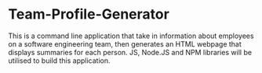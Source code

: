 # Team-Profile-Generator
This is a command line application that take in information about employees on a software engineering team, then generates an HTML webpage that displays summaries for each person. JS, Node.JS and NPM libraries will be utilised to build this application.
